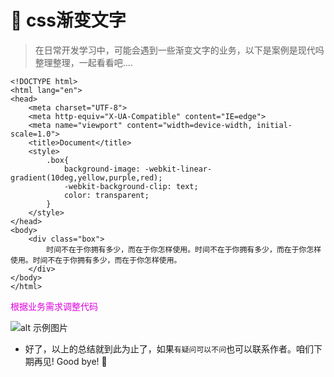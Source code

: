 # :hot_face: css渐变文字



>在日常开发学习中，可能会遇到一些渐变文字的业务，以下是案例是现代吗整理整理，一起看看吧....



```
<!DOCTYPE html>
<html lang="en">
<head>
    <meta charset="UTF-8">
    <meta http-equiv="X-UA-Compatible" content="IE=edge">
    <meta name="viewport" content="width=device-width, initial-scale=1.0">
    <title>Document</title>
    <style>
        .box{
            background-image: -webkit-linear-gradient(10deg,yellow,purple,red);
            -webkit-background-clip: text;
            color: transparent;
        }
    </style>
</head>
<body>
    <div class="box">
        时间不在于你拥有多少，而在于你怎样使用。时间不在于你拥有多少，而在于你怎样使用。时间不在于你拥有多少，而在于你怎样使用。
    </div>
</body>
</html>

```

<font color="#dd00dd">根据业务需求调整代码</font><br />


![alt 示例图片](/img/study/css/css渐变文字/demo.jpg)




* 好了，以上的总结就到此为止了，如果`有疑问可以不问`也可以联系作者。咱们下期再见! Good bye! 🌸